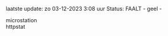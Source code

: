 laatste update: 
zo 03-12-2023  3:08   uur 
Status: FAALT - geel - 
<div class="service Y">microstation</div><div class="service G">httpstat</div>